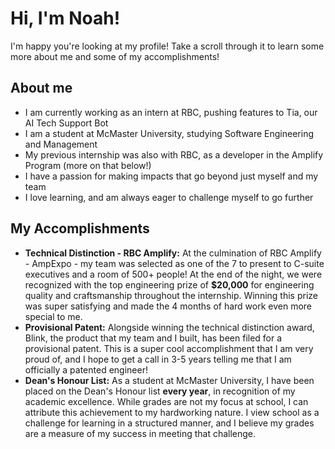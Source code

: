 # Hi, I'm Noah!
I'm happy you're looking at my profile! Take a scroll through it to learn some more about me and some of my accomplishments!

## About me
<ul>
  <li>I am currently working as an intern at RBC, pushing features to Tia, our AI Tech Support Bot</li>
  <li>I am a student at McMaster University, studying Software Engineering and Management</li>
  <li>My previous internship was also with RBC, as a developer in the Amplify Program (more on that below!) </li>
  <li>I have a passion for making impacts that go beyond just myself and my team</li>
  <li>I love learning, and am always eager to challenge myself to go further</li>
</ul>

## My Accomplishments
<ul>
  <li> <b>Technical Distinction - RBC Amplify:</b> At the culmination of RBC Amplify - AmpExpo - my team was selected as one of the 7 to present to C-suite executives and a room of 500+ people! At the end of the night, we were recognized with the top engineering prize of <b>$20,000</b> for engineering quality and craftsmanship throughout the internship. Winning this prize was super satisfying and made the 4 months of hard work even more special to me. </li>
  <li> <b>Provisional Patent:</b> Alongside winning the technical distinction award, Blink, the product that my team and I built, has been filed for a provisional patent. This is a super cool accomplishment that I am very proud of, and I hope to get a call in 3-5 years telling me that I am officially a patented engineer! </li>
  <li> <b>Dean's Honour List:</b> As a student at McMaster University, I have been placed on the Dean's Honour list <b> every year</b>, in recognition of my academic excellence. While grades are not my focus at school, I can attribute this achievement to my hardworking nature. I view school as a challenge for learning in a structured manner, and I believe my grades are a measure of my success in meeting that challenge. </li>
</ul>

